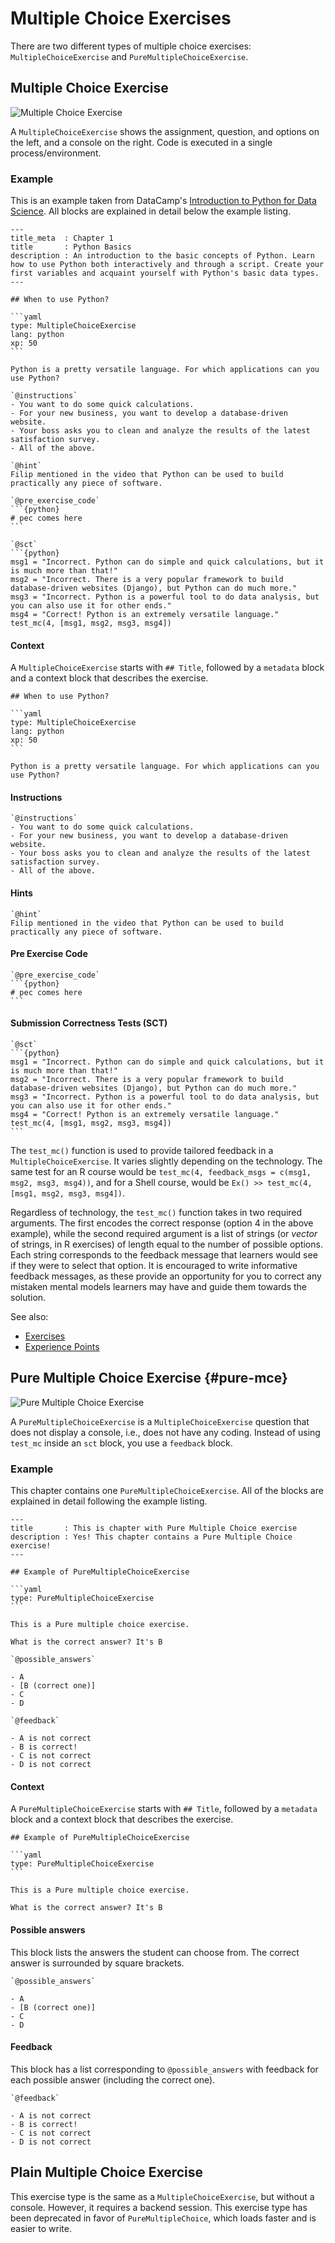# Multiple Choice Exercises

There are two different types of multiple choice exercises: `MultipleChoiceExercise` and `PureMultipleChoiceExercise`.

## Multiple Choice Exercise

![Multiple Choice Exercise](/images/MultipleChoiceExerciseR.png)

A `MultipleChoiceExercise` shows the assignment, question, and options on the left, and a console on the right. Code is executed in a single process/environment.

### Example

This is an example taken from DataCamp's [Introduction to Python for Data Science](https://www.datacamp.com/courses/intro-to-python-for-data-science).  All blocks are explained in detail below the example listing.

    ---
    title_meta  : Chapter 1
    title       : Python Basics
    description : An introduction to the basic concepts of Python. Learn how to use Python both interactively and through a script. Create your first variables and acquaint yourself with Python's basic data types.
    ---

    ## When to use Python?

    ```yaml
    type: MultipleChoiceExercise
    lang: python
    xp: 50
    ```

    Python is a pretty versatile language. For which applications can you use Python?

    `@instructions`
    - You want to do some quick calculations.
    - For your new business, you want to develop a database-driven website.
    - Your boss asks you to clean and analyze the results of the latest satisfaction survey.
    - All of the above.

    `@hint`
    Filip mentioned in the video that Python can be used to build practically any piece of software.

    `@pre_exercise_code`
    ```{python}
    # pec comes here
    ```

    `@sct`
    ```{python}
    msg1 = "Incorrect. Python can do simple and quick calculations, but it is much more than that!"
    msg2 = "Incorrect. There is a very popular framework to build database-driven websites (Django), but Python can do much more."
    msg3 = "Incorrect. Python is a powerful tool to do data analysis, but you can also use it for other ends."
    msg4 = "Correct! Python is an extremely versatile language."
    test_mc(4, [msg1, msg2, msg3, msg4])

#### Context

A `MultipleChoiceExercise` starts with `## Title`, followed by a `metadata` block and a context block that describes the exercise.

    ## When to use Python?

    ```yaml
    type: MultipleChoiceExercise
    lang: python
    xp: 50
    ```

    Python is a pretty versatile language. For which applications can you use Python?

#### Instructions

    `@instructions`
    - You want to do some quick calculations.
    - For your new business, you want to develop a database-driven website.
    - Your boss asks you to clean and analyze the results of the latest satisfaction survey.
    - All of the above.

#### Hints

    `@hint`
    Filip mentioned in the video that Python can be used to build practically any piece of software.

#### Pre Exercise Code

    `@pre_exercise_code`
    ```{python}
    # pec comes here
    ```

#### Submission Correctness Tests (SCT)

    `@sct`
    ```{python}
    msg1 = "Incorrect. Python can do simple and quick calculations, but it is much more than that!"
    msg2 = "Incorrect. There is a very popular framework to build database-driven websites (Django), but Python can do much more."
    msg3 = "Incorrect. Python is a powerful tool to do data analysis, but you can also use it for other ends."
    msg4 = "Correct! Python is an extremely versatile language."
    test_mc(4, [msg1, msg2, msg3, msg4])
    ```
    
The `test_mc()` function is used to provide tailored feedback in a `MultipleChoiceExercise`. It varies slightly  depending on the technology. The same test for an R course would be `test_mc(4, feedback_msgs = c(msg1, msg2, msg3, msg4))`, and for a Shell course, would be `Ex() >> test_mc(4, [msg1, msg2, msg3, msg4])`.
    
Regardless of technology, the `test_mc()` function takes in two required arguments. The first encodes the correct response (option 4 in the above example), while the second required argument is a list of strings (or _vector_ of strings, in R exercises) of length equal to the number of possible options. Each string corresponds to the feedback message that learners would see if they were to select that option. It is encouraged to write informative feedback messages, as these provide an opportunity for you to correct any mistaken mental models learners may have and guide them towards the solution.
    

See also:
- [Exercises](/courses/exercises/README.md#exercise-blocks)  
- [Experience Points](/courses/exercises/technical-details/xp.md)

## Pure Multiple Choice Exercise {#pure-mce}

![Pure Multiple Choice Exercise](/images/PlainMultipleChoiceExerciseR.png)

A `PureMultipleChoiceExercise` is a `MultipleChoiceExercise` question that does not display a console, i.e., does not have any coding.  Instead of using `test_mc` inside an `sct` block, you use a `feedback` block.

### Example

This chapter contains one `PureMultipleChoiceExercise`.  All of the blocks are explained in detail following the example listing.

    ---
    title       : This is chapter with Pure Multiple Choice exercise
    description : Yes! This chapter contains a Pure Multiple Choice exercise!
    ---

    ## Example of PureMultipleChoiceExercise

    ```yaml
    type: PureMultipleChoiceExercise 
    ```

    This is a Pure multiple choice exercise.

    What is the correct answer? It's B

    `@possible_answers`

    - A
    - [B (correct one)]
    - C
    - D

    `@feedback`

    - A is not correct
    - B is correct!
    - C is not correct
    - D is not correct

#### Context

A `PureMultipleChoiceExercise` starts with `## Title`, followed by a `metadata` block and a context block that describes the exercise.

    ## Example of PureMultipleChoiceExercise

    ```yaml
    type: PureMultipleChoiceExercise 
    ```

    This is a Pure multiple choice exercise.

    What is the correct answer? It's B

#### Possible answers

This block lists the answers the student can choose from. The correct answer is surrounded by square brackets.

    `@possible_answers`

    - A
    - [B (correct one)]
    - C
    - D

#### Feedback

This block has a list corresponding to `@possible_answers` with feedback for each possible answer (including the correct one).

    `@feedback`

    - A is not correct
    - B is correct!
    - C is not correct
    - D is not correct

## Plain Multiple Choice Exercise

This exercise type is the same as a `MultipleChoiceExercise`, but without a console. However, it requires a backend session. This exercise type has been deprecated in favor of `PureMultipleChoice`, which loads faster and is easier to write.
